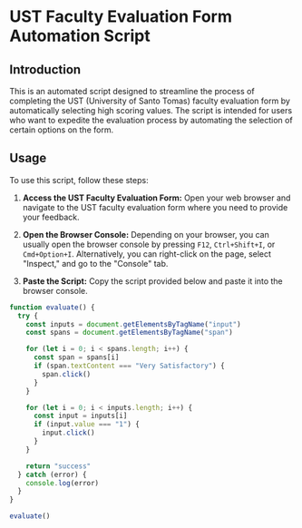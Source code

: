 # UST Faculty Evaluation Form Automation Script

## Introduction

This is an automated script designed to streamline the process of completing the UST (University of Santo Tomas) faculty evaluation form by automatically selecting high scoring values. The script is intended for users who want to expedite the evaluation process by automating the selection of certain options on the form.

## Usage

To use this script, follow these steps:

1. **Access the UST Faculty Evaluation Form:** Open your web browser and navigate to the UST faculty evaluation form where you need to provide your feedback.

2. **Open the Browser Console:** Depending on your browser, you can usually open the browser console by pressing `F12`, `Ctrl+Shift+I`, or `Cmd+Option+I`. Alternatively, you can right-click on the page, select "Inspect," and go to the "Console" tab.

3. **Paste the Script:** Copy the script provided below and paste it into the browser console.

```javascript
function evaluate() {
  try {
    const inputs = document.getElementsByTagName("input")
    const spans = document.getElementsByTagName("span")

    for (let i = 0; i < spans.length; i++) {
      const span = spans[i]
      if (span.textContent === "Very Satisfactory") {
        span.click()
      }
    }

    for (let i = 0; i < inputs.length; i++) {
      const input = inputs[i]
      if (input.value === "1") {
        input.click()
      }
    }

    return "success"
  } catch (error) {
    console.log(error)
  }
}

evaluate()
```
